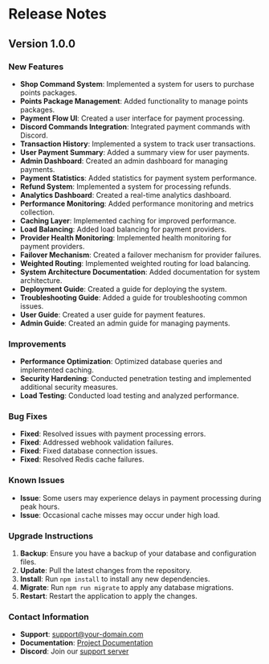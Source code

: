 # Release Notes

## Version 1.0.0

### New Features
- **Shop Command System**: Implemented a system for users to purchase points packages.
- **Points Package Management**: Added functionality to manage points packages.
- **Payment Flow UI**: Created a user interface for payment processing.
- **Discord Commands Integration**: Integrated payment commands with Discord.
- **Transaction History**: Implemented a system to track user transactions.
- **User Payment Summary**: Added a summary view for user payments.
- **Admin Dashboard**: Created an admin dashboard for managing payments.
- **Payment Statistics**: Added statistics for payment system performance.
- **Refund System**: Implemented a system for processing refunds.
- **Analytics Dashboard**: Created a real-time analytics dashboard.
- **Performance Monitoring**: Added performance monitoring and metrics collection.
- **Caching Layer**: Implemented caching for improved performance.
- **Load Balancing**: Added load balancing for payment providers.
- **Provider Health Monitoring**: Implemented health monitoring for payment providers.
- **Failover Mechanism**: Created a failover mechanism for provider failures.
- **Weighted Routing**: Implemented weighted routing for load balancing.
- **System Architecture Documentation**: Added documentation for system architecture.
- **Deployment Guide**: Created a guide for deploying the system.
- **Troubleshooting Guide**: Added a guide for troubleshooting common issues.
- **User Guide**: Created a user guide for payment features.
- **Admin Guide**: Created an admin guide for managing payments.

### Improvements
- **Performance Optimization**: Optimized database queries and implemented caching.
- **Security Hardening**: Conducted penetration testing and implemented additional security measures.
- **Load Testing**: Conducted load testing and analyzed performance.

### Bug Fixes
- **Fixed**: Resolved issues with payment processing errors.
- **Fixed**: Addressed webhook validation failures.
- **Fixed**: Fixed database connection issues.
- **Fixed**: Resolved Redis cache failures.

### Known Issues
- **Issue**: Some users may experience delays in payment processing during peak hours.
- **Issue**: Occasional cache misses may occur under high load.

### Upgrade Instructions
1. **Backup**: Ensure you have a backup of your database and configuration files.
2. **Update**: Pull the latest changes from the repository.
3. **Install**: Run `npm install` to install any new dependencies.
4. **Migrate**: Run `npm run migrate` to apply any database migrations.
5. **Restart**: Restart the application to apply the changes.

### Contact Information
- **Support**: support@your-domain.com
- **Documentation**: [Project Documentation](https://docs.your-domain.com)
- **Discord**: Join our [support server](https://discord.gg/your-invite-code)
